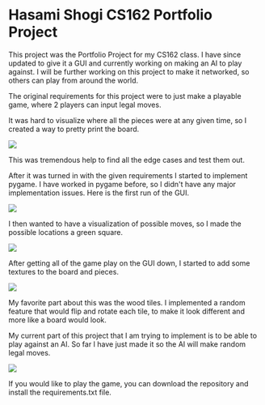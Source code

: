 # Hasami Shogi CS162 Portfolio Project

This project was the Portfolio Project for my CS162 class. I have since updated to give it a GUI and currently working on making an AI to play against. I will be further working on this project to make it networked, so others can play from around the world.

The original requirements for this project were to just make a playable game, where 2 players can input legal moves. 

It was hard to visualize where all the pieces were at any given time, so I created a way to pretty print the board.

![](https://i.imgur.com/Ri2VVT7.png)

This was tremendous help to find all the edge cases and test them out.

After it was turned in with the given requirements I started to implement pygame. I have worked in pygame before, so I didn't have any major implementation issues.
Here is the first run of the GUI.

![](https://i.imgur.com/nWHLwCj.gif)

I then wanted to have a visualization of possible moves, so I made the possible locations a green square.

![](https://i.imgur.com/2A8xQbI.gif)

After getting all of the game play on the GUI down, I started to add some textures to the board and pieces.

![](https://i.imgur.com/k9rj7jy.gif)

My favorite part about this was the wood tiles. I implemented a random feature that would flip and rotate each tile, to make it look different and more like a board would look.

My current part of this project that I am trying to implement is to be able to play against an AI. So far I have just made it so the AI will make random legal moves.

![](https://i.imgur.com/S1NJng2.gif)


If you would like to play the game, you can download the repository and install the requirements.txt file.
